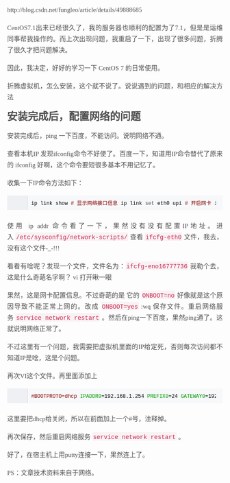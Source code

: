 <div id="article_content" class="article_content csdn-tracking-statistics" data-pid="blog" data-mod="popu_307" data-dsm="post" style="margin:35px 0px;font-size:15px;color:#555555;line-height:35px;word-break:break-all;font-family:&quot;white-space:normal;overflow:hidden;">
	<p>
		<p style="margin-top:0px;margin-bottom:16px;padding:0px;box-sizing:border-box;color:#4F4F4F;line-height:26px;text-align:justify;word-break:normal;">
			http://blog.csdn.net/fungleo/article/details/49888685
		</p>
		<p style="margin-top:0px;margin-bottom:16px;padding:0px;box-sizing:border-box;color:#4F4F4F;line-height:26px;text-align:justify;word-break:normal;">
			CentOS7.1出来已经很久了，我的服务器也顺利的配置为了7.1，但是是运维同事帮我操作的。而上次出现问题，我重启了一下，出现了很多问题，折腾了很久才把问题解决。
		</p>
		<p style="margin-top:0px;margin-bottom:16px;padding:0px;box-sizing:border-box;color:#4F4F4F;line-height:26px;text-align:justify;word-break:normal;">
			因此，我决定，好好的学习一下 CentOS 7 的日常使用。
		</p>
		<p style="margin-top:0px;margin-bottom:16px;padding:0px;box-sizing:border-box;color:#4F4F4F;line-height:26px;text-align:justify;word-break:normal;">
			折腾虚拟机，怎么安装，这个就不说了。说说遇到的问题，和相应的解决方法
		</p>
		<h2 id="安装完成后配置网络的问题" style="margin:8px 0px 16px;padding:0px;box-sizing:border-box;font-family:inherit;line-height:32px;color:#4F4F4F;font-size:24px;">
			<a name="t1"></a>安装完成后，配置网络的问题
		</h2>
		<p style="margin-top:0px;margin-bottom:16px;padding:0px;box-sizing:border-box;color:#4F4F4F;line-height:26px;text-align:justify;word-break:normal;">
			安装完成后，ping 一下百度，不能访问。说明网络不通。
		</p>
		<p style="margin-top:0px;margin-bottom:16px;padding:0px;box-sizing:border-box;color:#4F4F4F;line-height:26px;text-align:justify;word-break:normal;">
			查看本机IP 发现ifconfig命令不好使了。百度一下，知道用IP命令替代了原来的 ifconfig 好啊，这个命令要短很多基本不用记忆了。
		</p>
		<p style="margin-top:0px;margin-bottom:16px;padding:0px;box-sizing:border-box;color:#4F4F4F;line-height:26px;text-align:justify;word-break:normal;">
			收集一下IP命令方法如下：
		</p>
<pre class="prettyprint" name="code" style="white-space:nowrap;word-wrap:break-word;box-sizing:border-box;position:relative;overflow-y:hidden;overflow-x:auto;margin-top:0px;margin-bottom:24px;font-family:Consolas, Inconsolata, Courier, monospace;padding:8px 16px 4px 56px;font-size:14px;line-height:22px;word-break:break-all;color:#000000;background-color:#F6F8FA;border:none;border-radius:0px;"><code class="language-language hljs livecodeserver has-numbering" style="display:block;padding:0px;background-image:initial;background-position:initial;background-size:initial;background-repeat:initial;background-attachment:initial;background-origin:initial;background-clip:initial;box-sizing:border-box;font-family:Consolas, Inconsolata, Courier, monospace;white-space:pre;border-radius:4px;line-height:22px;overflow-x:auto;word-wrap:normal;">ip link show <span class="hljs-comment" style="color:#880000;box-sizing:border-box;"># 显示网络接口信息</span> ip link <span class="hljs-built_in" style="color:#4F4F4F;box-sizing:border-box;">set</span> eth0 upi <span class="hljs-comment" style="color:#880000;box-sizing:border-box;"># 开启网卡</span> ip link <span class="hljs-built_in" style="color:#4F4F4F;box-sizing:border-box;">set</span> eth0 down <span class="hljs-comment" style="color:#880000;box-sizing:border-box;"># 关闭网卡</span> ip link <span class="hljs-built_in" style="color:#4F4F4F;box-sizing:border-box;">set</span> eth0 promisc <span class="hljs-command" style="box-sizing:border-box;"><span class="hljs-keyword" style="color:#000088;box-sizing:border-box;">on</span> # 开启网卡的混合模式</span> ip link <span class="hljs-built_in" style="color:#4F4F4F;box-sizing:border-box;">set</span> eth0 promisc offi <span class="hljs-comment" style="color:#880000;box-sizing:border-box;"># 关闭网卡的混个模式</span> ip link <span class="hljs-built_in" style="color:#4F4F4F;box-sizing:border-box;">set</span> eth0 txqueuelen <span class="hljs-number" style="color:#006666;box-sizing:border-box;">1200</span> <span class="hljs-comment" style="color:#880000;box-sizing:border-box;"># 设置网卡队列长度</span> ip link <span class="hljs-built_in" style="color:#4F4F4F;box-sizing:border-box;">set</span> eth0 mtu <span class="hljs-number" style="color:#006666;box-sizing:border-box;">1400</span> <span class="hljs-comment" style="color:#880000;box-sizing:border-box;"># 设置网卡最大传输单元</span> ip addr show <span class="hljs-comment" style="color:#880000;box-sizing:border-box;"># 显示网卡IP信息</span> ip addr <span class="hljs-built_in" style="color:#4F4F4F;box-sizing:border-box;">add</span> <span class="hljs-number" style="color:#006666;box-sizing:border-box;">192.168</span><span class="hljs-number" style="color:#006666;box-sizing:border-box;">.0</span><span class="hljs-number" style="color:#006666;box-sizing:border-box;">.1</span>/<span class="hljs-number" style="color:#006666;box-sizing:border-box;">24</span> dev eth0 <span class="hljs-comment" style="color:#880000;box-sizing:border-box;"># 设置eth0网卡IP地址192.168.0.1</span> ip addr del <span class="hljs-number" style="color:#006666;box-sizing:border-box;">192.168</span><span class="hljs-number" style="color:#006666;box-sizing:border-box;">.0</span><span class="hljs-number" style="color:#006666;box-sizing:border-box;">.1</span>/<span class="hljs-number" style="color:#006666;box-sizing:border-box;">24</span> dev eth0 <span class="hljs-comment" style="color:#880000;box-sizing:border-box;"># 删除eth0网卡IP地址</span> ip route list <span class="hljs-comment" style="color:#880000;box-sizing:border-box;"># 查看路由信息</span> ip route <span class="hljs-built_in" style="color:#4F4F4F;box-sizing:border-box;">add</span> <span class="hljs-number" style="color:#006666;box-sizing:border-box;">192.168</span><span class="hljs-number" style="color:#006666;box-sizing:border-box;">.4</span><span class="hljs-number" style="color:#006666;box-sizing:border-box;">.0</span>/<span class="hljs-number" style="color:#006666;box-sizing:border-box;">24</span>via192<span class="hljs-number" style="color:#006666;box-sizing:border-box;">.168</span><span class="hljs-number" style="color:#006666;box-sizing:border-box;">.0</span><span class="hljs-number" style="color:#006666;box-sizing:border-box;">.254</span> dev eth0 <span class="hljs-comment" style="color:#880000;box-sizing:border-box;"># 设置192.168.4.0网段的网关为192.168.0.254,数据走eth0接口</span> ip route <span class="hljs-built_in" style="color:#4F4F4F;box-sizing:border-box;">add</span> default via192<span class="hljs-number" style="color:#006666;box-sizing:border-box;">.168</span><span class="hljs-number" style="color:#006666;box-sizing:border-box;">.0</span><span class="hljs-number" style="color:#006666;box-sizing:border-box;">.254</span>dev eth0 <span class="hljs-comment" style="color:#880000;box-sizing:border-box;"># 设置默认网关为192.168.0.254</span> ip route del <span class="hljs-number" style="color:#006666;box-sizing:border-box;">192.168</span><span class="hljs-number" style="color:#006666;box-sizing:border-box;">.4</span><span class="hljs-number" style="color:#006666;box-sizing:border-box;">.0</span>/<span class="hljs-number" style="color:#006666;box-sizing:border-box;">24</span> <span class="hljs-comment" style="color:#880000;box-sizing:border-box;"># 删除192.168.4.0网段的网关</span> ip route del default <span class="hljs-comment" style="color:#880000;box-sizing:border-box;"># 删除默认路由</span></code>
		<ul class="pre-numbering" style="box-sizing:border-box;margin:0px;padding:8px 0px;position:absolute;width:48px;background-color:#EEF0F4;top:0px;left:0px;border-right:1px solid #DDDDDD;list-style:none;text-align:right;">
			
			<li style="box-sizing:border-box;list-style:none;margin:0px;padding:0px 5px;">
				1
			</li>

			<li style="box-sizing:border-box;list-style:none;margin:0px;padding:0px 5px;">
				2
			</li>

			<li style="box-sizing:border-box;list-style:none;margin:0px;padding:0px 5px;">
				3
			</li>

			<li style="box-sizing:border-box;list-style:none;margin:0px;padding:0px 5px;">
				4
			</li>

			<li style="box-sizing:border-box;list-style:none;margin:0px;padding:0px 5px;">
				5
			</li>

			<li style="box-sizing:border-box;list-style:none;margin:0px;padding:0px 5px;">
				6
			</li>

			<li style="box-sizing:border-box;list-style:none;margin:0px;padding:0px 5px;">
				7
			</li>

			<li style="box-sizing:border-box;list-style:none;margin:0px;padding:0px 5px;">
				8
			</li>

			<li style="box-sizing:border-box;list-style:none;margin:0px;padding:0px 5px;">
				9
			</li>

			<li style="box-sizing:border-box;list-style:none;margin:0px;padding:0px 5px;">
				10
			</li>

			<li style="box-sizing:border-box;list-style:none;margin:0px;padding:0px 5px;">
				11
			</li>

			<li style="box-sizing:border-box;list-style:none;margin:0px;padding:0px 5px;">
				12
			</li>

			<li style="box-sizing:border-box;list-style:none;margin:0px;padding:0px 5px;">
				13
			</li>

			<li style="box-sizing:border-box;list-style:none;margin:0px;padding:0px 5px;">
				14
			</li>

			<li style="box-sizing:border-box;list-style:none;margin:0px;padding:0px 5px;">
				15
			</li>

			<li style="box-sizing:border-box;list-style:none;margin:0px;padding:0px 5px;">
				16
			</li>

		</ul>
</pre>
		<p style="margin-top:0px;margin-bottom:16px;padding:0px;box-sizing:border-box;color:#4F4F4F;line-height:26px;text-align:justify;word-break:normal;">
			使用 ip addr 命令看了一下，果然没有没有配置IP地址。进入&nbsp;<code style="box-sizing:border-box;font-family:Consolas, Inconsolata, Courier, monospace;padding:4px 2px 0px;font-size:14px;color:#C7254E;background-color:#F9F2F4;white-space:nowrap;border-radius:2px;line-height:22px;">/etc/sysconfig/network-scripts/</code>&nbsp;查看&nbsp;<code style="box-sizing:border-box;font-family:Consolas, Inconsolata, Courier, monospace;padding:4px 2px 0px;font-size:14px;color:#C7254E;background-color:#F9F2F4;white-space:nowrap;border-radius:2px;line-height:22px;">ifcfg-eth0</code>&nbsp;文件，我去，没有这个文件-_-!!!
		</p>
		<p style="margin-top:0px;margin-bottom:16px;padding:0px;box-sizing:border-box;color:#4F4F4F;line-height:26px;text-align:justify;word-break:normal;">
			看看有啥呢？发现一个文件，文件名为：<code style="box-sizing:border-box;font-family:Consolas, Inconsolata, Courier, monospace;padding:4px 2px 0px;font-size:14px;color:#C7254E;background-color:#F9F2F4;white-space:nowrap;border-radius:2px;line-height:22px;">ifcfg-eno16777736</code>&nbsp;我勒个去，这是什么奇葩名字啊？ vi 打开瞅一眼
		</p>
		<p style="margin-top:0px;margin-bottom:16px;padding:0px;box-sizing:border-box;color:#4F4F4F;line-height:26px;text-align:justify;word-break:normal;">
			果然，这是网卡配置信息。不过奇葩的是 它的&nbsp;<code style="box-sizing:border-box;font-family:Consolas, Inconsolata, Courier, monospace;padding:4px 2px 0px;font-size:14px;color:#C7254E;background-color:#F9F2F4;white-space:nowrap;border-radius:2px;line-height:22px;">ONBOOT=no</code>&nbsp;好像就是这个原因导致不能正常上网的。改成&nbsp;<code style="box-sizing:border-box;font-family:Consolas, Inconsolata, Courier, monospace;padding:4px 2px 0px;font-size:14px;color:#C7254E;background-color:#F9F2F4;white-space:nowrap;border-radius:2px;line-height:22px;">ONBOOT=yes</code>&nbsp;:wq 保存文件。重启网络服务&nbsp;<code style="box-sizing:border-box;font-family:Consolas, Inconsolata, Courier, monospace;padding:4px 2px 0px;font-size:14px;color:#C7254E;background-color:#F9F2F4;white-space:nowrap;border-radius:2px;line-height:22px;">service network restart</code>&nbsp;。然后在ping一下百度，果然ping通了。这就说明网络正常了。
		</p>
		<p style="margin-top:0px;margin-bottom:16px;padding:0px;box-sizing:border-box;color:#4F4F4F;line-height:26px;text-align:justify;word-break:normal;">
			不过这里有一个问题，我需要把虚拟机里面的IP给定死，否则每次访问都不知道IP是啥，这是个问题。
		</p>
		<p style="margin-top:0px;margin-bottom:16px;padding:0px;box-sizing:border-box;color:#4F4F4F;line-height:26px;text-align:justify;word-break:normal;">
			再次VI这个文件。再里面添加上
		</p>
<pre class="prettyprint" name="code" style="white-space:nowrap;word-wrap:break-word;box-sizing:border-box;position:relative;overflow-y:hidden;overflow-x:auto;margin-top:0px;margin-bottom:24px;font-family:Consolas, Inconsolata, Courier, monospace;padding:8px 16px 4px 56px;font-size:14px;line-height:22px;word-break:break-all;color:#000000;background-color:#F6F8FA;border:none;border-radius:0px;"><code class="language-language hljs makefile has-numbering" style="display:block;padding:0px;background-image:initial;background-position:initial;background-size:initial;background-repeat:initial;background-attachment:initial;background-origin:initial;background-clip:initial;box-sizing:border-box;font-family:Consolas, Inconsolata, Courier, monospace;white-space:pre;border-radius:4px;line-height:22px;overflow-x:auto;word-wrap:normal;"><span class="hljs-comment" style="color:#880000;box-sizing:border-box;">#BOOTPROTO=dhcp</span> <span class="hljs-constant" style="box-sizing:border-box;color:#009900;">IPADDR0</span>=192.168.1.254 <span class="hljs-constant" style="box-sizing:border-box;color:#009900;">PREFIX0</span>=24 <span class="hljs-constant" style="box-sizing:border-box;color:#009900;">GATEWAY0</span>=192.168.1.1 <span class="hljs-constant" style="box-sizing:border-box;color:#009900;">DNS1</span>=114.114.114.114</code>
		<ul class="pre-numbering" style="box-sizing:border-box;margin:0px;padding:8px 0px;position:absolute;width:48px;background-color:#EEF0F4;top:0px;left:0px;border-right:1px solid #DDDDDD;list-style:none;text-align:right;">
			
			<li style="box-sizing:border-box;list-style:none;margin:0px;padding:0px 5px;">
				1
			</li>

			<li style="box-sizing:border-box;list-style:none;margin:0px;padding:0px 5px;">
				2
			</li>

			<li style="box-sizing:border-box;list-style:none;margin:0px;padding:0px 5px;">
				3
			</li>

			<li style="box-sizing:border-box;list-style:none;margin:0px;padding:0px 5px;">
				4
			</li>

			<li style="box-sizing:border-box;list-style:none;margin:0px;padding:0px 5px;">
				5
			</li>

		</ul>
</pre>
		<p style="margin-top:0px;margin-bottom:16px;padding:0px;box-sizing:border-box;color:#4F4F4F;line-height:26px;text-align:justify;word-break:normal;">
			这里要把dhcp给关闭，所以在前面加上一个#号，注释掉。
		</p>
		<p style="margin-top:0px;margin-bottom:16px;padding:0px;box-sizing:border-box;color:#4F4F4F;line-height:26px;text-align:justify;word-break:normal;">
			再次保存，然后重启网络服务&nbsp;<code style="box-sizing:border-box;font-family:Consolas, Inconsolata, Courier, monospace;padding:4px 2px 0px;font-size:14px;color:#C7254E;background-color:#F9F2F4;white-space:nowrap;border-radius:2px;line-height:22px;">service network restart</code>&nbsp;。
		</p>
		<p style="margin-top:0px;margin-bottom:16px;padding:0px;box-sizing:border-box;color:#4F4F4F;line-height:26px;text-align:justify;word-break:normal;">
			好了，在宿主机上用putty连接一下，果然连上了。
		</p>
		<p style="margin-top:0px;margin-bottom:16px;padding:0px;box-sizing:border-box;color:#4F4F4F;line-height:26px;text-align:justify;word-break:normal;">
			PS：文章技术资料来自于网络。
		</p>
		<div>
			<br />
		</div>
	</p>
</div>
<ul class="article_next_prev" style="margin-top:0px;font-family:&quot;white-space:normal;">
</ul>